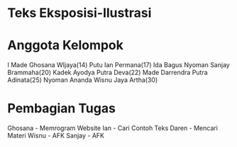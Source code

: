 # Teks Eksposisi-Ilustrasi

# Anggota Kelompok
I Made Ghosana WIjaya(14)
Putu Ian Permana(17)
Ida Bagus Nyoman Sanjay Brammaha(20)
Kadek Ayodya Putra Deva(22)
Made Darrendra Putra Adinata(25)
Nyoman Ananda Wisnu Jaya Artha(30)

# Pembagian Tugas
Ghosana - Memrogram Website
Ian - Cari Contoh Teks
Daren - Mencari Materi
Wisnu - AFK
Sanjay - AFK
